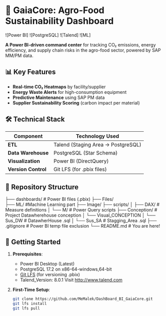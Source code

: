 # 🌱 GaiaCore: Agro-Food Sustainability Dashboard

![Power BI]
![PostgreSQL]
![Talend]
![ML]

**A Power BI-driven command center** for tracking CO₂ emissions, energy efficiency, and supply chain risks in the agro-food sector, powered by SAP MM/PM data.

## 📊 Key Features
- **Real-time CO₂ Heatmaps** by facility/supplier
- **Energy Waste Alerts** for high-consumption equipment
- **Predictive Maintenance** using SAP PM data
- **Supplier Sustainability Scoring** (carbon impact per material)

## 🛠️ Technical Stack
| Component       | Technology Used           |
|-----------------|--------------------------|
| **ETL**         | Talend (Staging Area → PostgreSQL) |
| **Data Warehouse** | PostgreSQL (Star Schema) |
| **Visualization** | Power BI (DirectQuery) |
| **Version Control** | Git LFS (for .pbix files) |

## 📂 Repository Structure
├── dashboards/ # Power BI files (.pbix)
├── Files/  
├── ML/  #Machine Learning part
├── Image/
├── scripts/
│ ├── DAX/ # Measure definitions
│ └── M/ # Power Query scripts
├── Conception/ # Project Datawherehouse conception 
│ └── Visual_CONCEPTION
│ └── Sus_DW # DatawherHouse .sql
│ └── Sus_SA # Stagging_Area .sql
├── .gitignore # Power BI temp file exclusion
└── README.md # You are here!


## 🚀 Getting Started
1. **Prerequisites**:
   - Power BI Desktop (Latest)
   - PostgreSQL 17.2 on x86-64-windows,64-bit
   - [Git LFS](https://git-lfs.com/) (for versioning .pbix)
   - Talend_Version: 8.0.1
      Visit http://www.talend.com

2. **First-Time Setup**:
   ```bash
   git clone https://github.com/MeMalek/DashBoard_BI_GaiaCore.git
   git lfs install
   git lfs pull
